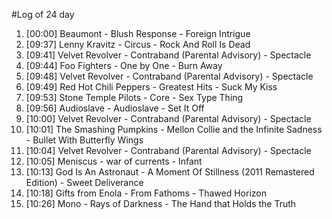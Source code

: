 #Log of 24 day

1. [00:00] Beaumont - Blush Response - Foreign Intrigue
1. [09:37] Lenny Kravitz - Circus - Rock And Roll Is Dead
1. [09:41] Velvet Revolver - Contraband (Parental Advisory) - Spectacle
1. [09:44] Foo Fighters - One by One - Burn Away
1. [09:48] Velvet Revolver - Contraband (Parental Advisory) - Spectacle
1. [09:49] Red Hot Chili Peppers - Greatest Hits - Suck My Kiss
1. [09:53] Stone Temple Pilots - Core - Sex Type Thing
1. [09:56] Audioslave - Audioslave - Set It Off
1. [10:00] Velvet Revolver - Contraband (Parental Advisory) - Spectacle
1. [10:01] The Smashing Pumpkins - Mellon Collie and the Infinite Sadness - Bullet With Butterfly Wings
1. [10:04] Velvet Revolver - Contraband (Parental Advisory) - Spectacle
1. [10:05] Meniscus - war of currents - Infant
1. [10:13] God Is An Astronaut - A Moment Of Stillness (2011 Remastered Edition) - Sweet Deliverance
1. [10:18] Gifts from Enola - From Fathoms - Thawed Horizon
1. [10:26] Mono - Rays of Darkness - The Hand that Holds the Truth
